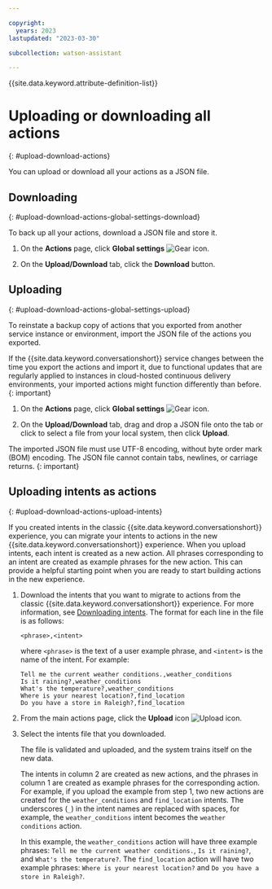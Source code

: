 ```yaml
---

copyright:
  years: 2023
lastupdated: "2023-03-30"

subcollection: watson-assistant

---
```


{{site.data.keyword.attribute-definition-list}}

# Uploading or downloading all actions
{: #upload-download-actions}

You can upload or download all your actions as a JSON file. 

## Downloading
{: #upload-download-actions-global-settings-download}

To back up all your actions, download a JSON file and store it. 

1. On the **Actions** page, click **Global settings** ![Gear icon](../../icons/settings.svg).

1. On the **Upload/Download** tab, click the **Download** button.

## Uploading
{: #upload-download-actions-global-settings-upload}

To reinstate a backup copy of actions that you exported from another service instance or environment, import the JSON file of the actions you exported.

If the {{site.data.keyword.conversationshort}} service changes between the time you export the actions and import it, due to functional updates that are regularly applied to instances in cloud-hosted continuous delivery environments, your imported actions might function differently than before.
{: important}

1. On the **Actions** page, click **Global settings** ![Gear icon](../../icons/settings.svg).

1. On the **Upload/Download** tab, drag and drop a JSON file onto the tab or click to select a file from your local system, then click **Upload**.

The imported JSON file must use UTF-8 encoding, without byte order mark (BOM) encoding. The JSON file cannot contain tabs, newlines, or carriage returns.
{: important}

## Uploading intents as actions
{: #upload-download-actions-upload-intents}

If you created intents in the classic {{site.data.keyword.conversationshort}} experience, you can migrate your intents to actions in the new {{site.data.keyword.conversationshort}} experience. When you upload intents, each intent is created as a new action. All phrases corresponding to an intent are created as example phrases for the new action. This can provide a helpful starting point when you are ready to start building actions in the new experience.

1. Download the intents that you want to migrate to actions from the classic {{site.data.keyword.conversationshort}} experience. For more information, see [Downloading intents](/docs/watson-assistant?topic=watson-assistant-migrate-intents-entities#migrate-intents-download). The format for each line in the file is as follows:
    ```text
    <phrase>,<intent>
    ```
    where `<phrase>` is the text of a user example phrase, and `<intent>` is the name of the intent. For example:
    ```text
    Tell me the current weather conditions.,weather_conditions
    Is it raining?,weather_conditions
    What's the temperature?,weather_conditions
    Where is your nearest location?,find_location
    Do you have a store in Raleigh?,find_location
    ```

1. From the main actions page, click the **Upload** icon ![Upload icon](../../icons/upload.svg).

1. Select the intents file that you downloaded.

    The file is validated and uploaded, and the system trains itself on the new data.

    The intents in column 2 are created as new actions, and the phrases in column 1 are created as example phrases for the corresponding action. For example, if you upload the example from step 1, two new actions are created for the `weather_conditions` and `find_location` intents. The underscores (`_`) in the intent names are replaced with spaces, for example, the `weather_conditions` intent becomes the `weather conditions` action.

    In this example, the `weather_conditions` action will have three example phrases: `Tell me the current weather conditions.`, `Is it raining?`, and `What's the temperature?`. The `find_location` action will have two example phrases: `Where is your nearest location?` and `Do you have a store in Raleigh?`.
